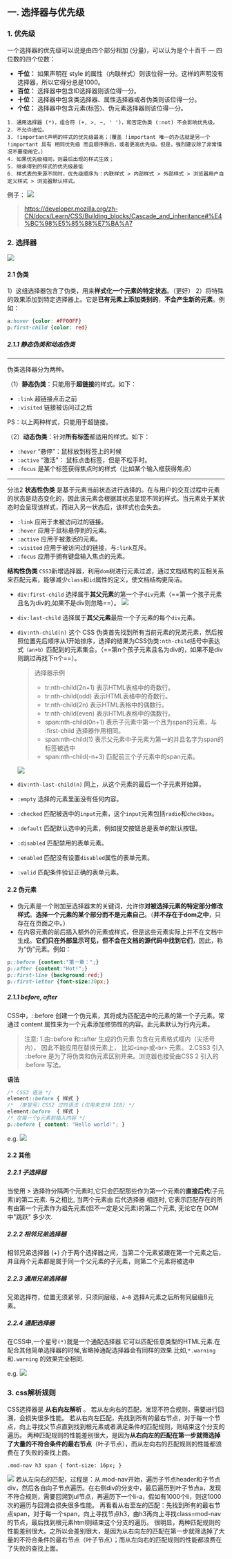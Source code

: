 ## 一. 选择器与优先级
### 1. 优先级
一个选择器的优先级可以说是由四个部分相加 (分量)，可以认为是个十百千 — 四位数的四个位数：


* **千位：** 如果声明在 style 的属性（内联样式）则该位得一分。这样的声明没有选择器，所以它得分总是1000。
* **百位：** 选择器中包含ID选择器则该位得一分。
* **十位：** 选择器中包含类选择器、属性选择器或者伪类则该位得一分。
* **个位：** 选择器中包含元素(标签)、伪元素选择器则该位得一分。

```注: 
1. 通用选择器 (*)，组合符 (+, >, ~, ' ')，和否定伪类 (:not) 不会影响优先级。
2. 不允许进位。
3. !important声明的样式的优先级最高；（覆盖 !important 唯一的办法就是另一个 !important 具有 相同优先级 而且顺序靠后，或者更高优先级。但是，强烈建议除了非常情况不要使用它。）
4. 如果优先级相同，则最后出现的样式生效；
5. 继承得到的样式的优先级最低
6. 样式表的来源不同时，优先级顺序为：内联样式 > 内部样式 > 外部样式 > 浏览器用户自定义样式 > 浏览器默认样式。
```

例子：
![](image/2021-06-23-16-44-46.png)
> https://developer.mozilla.org/zh-CN/docs/Learn/CSS/Building_blocks/Cascade_and_inheritance#%E4%BC%98%E5%85%88%E7%BA%A7 


### 2. 选择器
![](image/2021-06-23-16-42-15.png)

#### 2.1 伪类
1）这组选择器包含了伪类，用来**样式化一个元素的特定状态**。（更好）
2）将特殊的效果添加到特定选择器上。它是**已有元素上添加类别的**，**不会产生新的元素**。例如：
``` css {.line-numbers}
a:hover {color: #FF00FF}
p:first-child {color: red}
```

##### 2.1.1 静态伪类和动态伪类

---
伪类选择器分为两种。

（1）**静态伪类**：只能用于**超链接**的样式。如下：

- `:link` 超链接点击之前
- `:visited` 链接被访问过之后

PS：以上两种样式，只能用于超链接。

（2）**动态伪类**：针对**所有标签**都适用的样式。如下：

- `:hover` “悬停”：鼠标放到标签上的时候
- `:active`	“激活”： 鼠标点击标签，但是不松手时。
- `:focus` 是某个标签获得焦点时的样式（比如某个输入框获得焦点）
---
分法2
**状态性伪类**
是基于元素当前状态进行选择的。在与用户的交互过程中元素的状态是动态变化的，因此该元素会根据其状态呈现不同的样式。当元素处于某状态时会呈现该样式，而进入另一状态后，该样式也会失去。

* `:link` 应用于未被访问过的链接。
* `:hover` 应用于鼠标悬停到的元素。
* `:active` 应用于被激活的元素。
* `:visited` 应用于被访问过的链接，与`:link`互斥。
* `:focus` 应用于拥有键盘输入焦点的元素。

**结构性伪类**
`CSS3`新增选择器，利用`dom`树进行元素过滤，通过文档结构的互相关系来匹配元素，能够减少`class`和`id`属性的定义，使文档结构更简洁。
* `div:first-child` 选择属于**其父元素**的第一个子`div`元素（==第一个孩子元素且名为div的,如果不是div则忽略==）。
![](image/2021-06-23-17-14-16.png)
* `div:last-child` 选择属于**其父元素**最后一个子元素的每个`div`元素。
* `div:nth-child(n)` 这个 CSS 伪类首先找到所有当前元素的兄弟元素，然后按照位置先后顺序从1开始排序，选择的结果为CSS伪类`:nth-child`括号中表达式`（an+b）`匹配到的元素集合。（==第n个孩子元素且名为div的，如果不是div则跳过再找下n个==）。

  >选择器示例
  >- tr:nth-child(2n+1)
  表示HTML表格中的奇数行。
  >- tr:nth-child(odd)
  表示HTML表格中的奇数行。
  >- tr:nth-child(2n)
  表示HTML表格中的偶数行。
  >- tr:nth-child(even)
  表示HTML表格中的偶数行。
  >- span:nth-child(0n+1)
  表示子元素中第一个且为span的元素，与 :first-child 选择器作用相同。
  >- span:nth-child(1)
  >表示父元素中子元素为第一的并且名字为span的标签被选中
  >- span:nth-child(-n+3)
  >匹配前三个子元素中的span元素。

  ![](image/2021-06-23-17-28-20.png)
* `div:nth-last-child(n)` 同上，从这个元素的最后一个子元素开始算。
* `:empty` 选择的元素里面没有任何内容。
* `:checked` 匹配被选中的`input`元素，这个`input`元素包括`radio`和`checkbox`。
* `:default` 匹配默认选中的元素，例如提交按钮总是表单的默认按钮。
* `:disabled` 匹配禁用的表单元素。
* `:enabled` 匹配没有设置`disabled`属性的表单元素。
* `:valid` 匹配条件验证正确的表单元素。

#### 2.2 伪元素
- 伪元素是一个附加至选择器末的关键词，允许你**对被选择元素的特定部分修改样式**。**选择一个元素的某个部分而不是元素自己**。（**并不存在于dom之中**，只存在在页面之中。）
- 在内容元素的前后插入额外的元素或样式，但是这些元素实际上并不在文档中生成。**它们只在外部显示可见，但不会在文档的源代码中找到它们**，因此，称为“伪”元素。例如：
``` css {.line-numbers}
p::before {content:"第一章：";}
p::after {content:"Hot!";}
p::first-line {background:red;}
p::first-letter {font-size:30px;}
```

##### 2.1.1 before, after
CSS中，::before 创建一个伪元素，其将成为匹配选中的元素的第一个子元素。常通过 content 属性来为一个元素添加修饰性的内容。此元素默认为行内元素。

>注意: 
1.由::before 和::after 生成的伪元素 包含在元素格式框内（尖括号内）， 因此不能应用在替换元素上， 比如`<img>`或`<br>` 元素。
2.CSS3 引入 ::before  是为了将伪类和伪元素区别开来。浏览器也接受由CSS 2 引入的 :before 写法。

**语法**
``` css {.line-numbers}
/* CSS3 语法 */
element::before { 样式 }
/* （单冒号）CSS2 过时语法 (仅用来支持 IE8) */
element:before  { 样式 }
/* 在每一个p元素前插入内容 */
p::before { content: "Hello world!"; } 
```

e.g.
![](image/2021-06-23-19-02-11.png)

#### 2.2 其他
##### 2.2.1 子选择器
当使用  > 选择符分隔两个元素时,它只会匹配那些作为第一个元素的**直接后代**(子元素)的第二元素. 与之相比, 当两个元素由 后代选择器 相连时, 它表示匹配存在的所有由第一个元素作为祖先元素(但不一定是父元素)的第二个元素, 无论它在 DOM 中"跳跃" 多少次.

##### 2.2.2 相邻兄弟选择器
相邻兄弟选择器 (+) 介于两个选择器之间，当第二个元素紧跟在第一个元素之后，并且两个元素都是属于同一个父元素的子元素，则第二个元素将被选中

##### 2.2.3 通用兄弟选择器
兄弟选择符，位置无须紧邻，只须同层级，`A~B` 选择A元素之后所有同层级B元素。

##### 2.2.4 通配选择器
在CSS中,一个星号`(*)`就是一个通配选择器.它可以匹配任意类型的HTML元素.在配合其他简单选择器的时候,省略掉通配选择器会有同样的效果.比如,`*.warning` 和`.warning` 的效果完全相同.

e.g.
![](image/2021-06-23-19-12-09.png)

### 3. css解析规则
CSS选择器是 **从右向左解析** 。
若从左向右的匹配，发现不符合规则，需要进行回溯，会损失很多性能。
若从右向左匹配，先找到所有的最右节点，对于每一个节点，向上寻找父节点直到找到根元素或者满足条件的匹配规则，则结束这个分支的遍历。
两种匹配规则的性能差别很大，是因为**从右向左的匹配在第一步就筛选掉了大量的不符合条件的最右节点**（叶子节点），而从左向右的匹配规则的性能都浪费在了失败的查找上面。
```
.mod-nav h3 span { font-size: 16px; }
```
![](image/2021-06-26-21-53-14.png)
若从左向右的匹配，过程是：从.mod-nav开始，遍历子节点header和子节点div，然后各自向子节点遍历。在右侧div的分支中，最后遍历到叶子节点a，发现不符合规则，需要回溯到ul节点，再遍历下一个li-a，假如有1000个li，则这1000次的遍历与回溯会损失很多性能。
再看看从右至左的匹配：先找到所有的最右节点span，对于每一个span，向上寻找节点h3，由h3再向上寻找class=mod-nav的节点，最后找到根元素html则结束这个分支的遍历。
很明显，两种匹配规则的性能差别很大。之所以会差别很大，是因为从右向左的匹配在第一步就筛选掉了大量的不符合条件的最右节点（叶子节点）；而从左向右的匹配规则的性能都浪费在了失败的查找上面。
